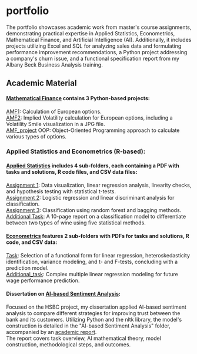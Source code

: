 # portfolio
The portfolio showcases academic work from master's course assignments, demonstrating practical expertise in Applied Statistics, Econometrics, Mathematical Finance, and Artificial Intelligence (AI). Additionally, it includes projects utilizing Excel and SQL for analyzing sales data and formulating performance improvement recommendations, a Python project addressing a company's churn issue, and a functional specification report from my Albany Beck Business Analysis training.

## Academic Material
#### [Mathematical Finance](./Mathematical%20Finance/) contains 3 Python-based projects: <br>

[AMF1](./Mathematical%20Finance/AMF1.ipynb): Calculation of European options. <br>
[AMF2](./Mathematical%20Finance/AMF2.ipynb): Implied Volatility calculation for European options, including a Volatility Smile visualization in a JPG file. <br>
[AMF_project](./Mathematical%20Finance/AMF_project.ipynb) OOP: Object-Oriented Programming approach to calculate various types of options.<br>

### Applied Statistics and Econometrics (R-based):

#### [Applied Statistics](./Applied%20Statistics/) includes 4 sub-folders, each containing a PDF with tasks and solutions, R code files, and CSV data files:

[Assignment 1](./Applied%20Statistics/Assignment%201/BPT1_.pdf): Data visualization, linear regression analysis, linearity checks, and hypothesis testing with statistical t-tests. <br>
[Assignment 2](./Applied%20Statistics/Assignment%202/AS2.pdf): Logistic regression and linear discriminant analysis for classification. <br>
[Assignment 3](./Applied%20Statistics/Assignment%203/3_AS.pdf): Classification using random forest and bagging methods. <br>
[Additional Task](./Applied%20Statistics/Additional%20Task/Additional_Task_Report.pdf): A 10-page report on a classification model to differentiate between two types of wine using five statistical methods. <br>

#### [Econometrics](./Econometrics/) features 2 sub-folders with PDFs for tasks and solutions, R code, and CSV data:

[Task](./Econometrics/Task): Selection of a functional form for linear regression, heteroskedasticity identification, variance modeling, and t- and F-tests, concluding with a prediction model. <br>
[Additional_task](./Econometrics/Additional%20Task): Complex multiple linear regression modeling for future wage performance prediction. <br>

#### Dissertation on [AI-based Sentiment Analysis](./AI-based%20Sentiment%20Analysis/):
Focused on the HSBC project, my dissertation applied AI-based sentiment analysis to compare different strategies for improving trust between the bank and its customers. Utilizing Python and the nltk library, the model's construction is detailed in the "AI-based Sentiment Analysis" folder, accompanied by an [academic report](./AI-based%20Sentiment%20Analysis/Academic%20Report.pdf). <br>
The report covers task overview, AI mathematical theory, model construction, methodological steps, and outcomes.




